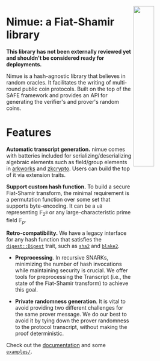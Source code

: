 <img
    src="https://upload.wikimedia.org/wikipedia/commons/thumb/e/e2/The_Lady_of_the_Lake_by_Speed_Lancelot.jpg/302px-The_Lady_of_the_Lake_by_Speed_Lancelot.jpg?download"
    align="right"
    width=33%/>

Nimue: a Fiat-Shamir library
=========

**This library has not been externally reviewed yet and shouldn't be considered ready for deployments.**

Nimue is a hash-agnostic library that believes in random oracles.
It facilitates the writing of multi-round public coin protocols.
Built on the top of the SAFE framework and provides an API for generating the verifier's and prover's random coins.

# Features

**Automatic transcript generation.** nimue comes with batteries included for serializing/deserializing algebraic elements such as field/group elements in [arkworks](https://github.com/arkworks-rs/algebra) and [zkcrypto](https://github.com/zkcrypto/group). Users can build the top of it via extension traits.

**Support custom hash function.**
To build a secure Fiat-Shamir transform, the minimal requirement is a permutation function over some set that supports byte-encoding. It can be a `u8` representing $\mathbb{F}_{2^8}$ or any large-characteristic prime field $\mathbb{F}_p$.

**Retro-compatibility.**
We have a legacy interface for any hash function that satisfies the [`digest::Digest`](https://docs.rs/digest/latest/digest/trait.Digest.html) trait, such as [`sha2`](https://crates.io/crates/sha2) and [`blake2`](https://crates.io/crates/blake2).

- **Preprocessing**.
In recursive SNARKs, minimizing the number of hash invocations
while maintaining security is crucial. We offer tools for preprocessing the Transcript (i.e., the state of the Fiat-Shamir transform) to achieve this goal.

- **Private randomness generation**.
It is vital to avoid providing two different challenges for the same prover message. We do our best to avoid it by tying down the prover randomness to the protocol transcript, without making the proof deterministic.

Check out the [documentation](https://docs.rs/nimue/latest/nimue/) and some [`examples/`](https://github.com/mmaker/nimue/tree/main/examples).
